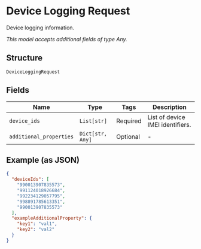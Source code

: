 
# Device Logging Request

Device logging information.

*This model accepts additional fields of type Any.*

## Structure

`DeviceLoggingRequest`

## Fields

| Name | Type | Tags | Description |
|  --- | --- | --- | --- |
| `device_ids` | `List[str]` | Required | List of device IMEI identifiers. |
| `additional_properties` | `Dict[str, Any]` | Optional | - |

## Example (as JSON)

```json
{
  "deviceIds": [
    "990013907835573",
    "991124018926684",
    "992234129057795",
    "998891785613351",
    "990013907835573"
  ],
  "exampleAdditionalProperty": {
    "key1": "val1",
    "key2": "val2"
  }
}
```

